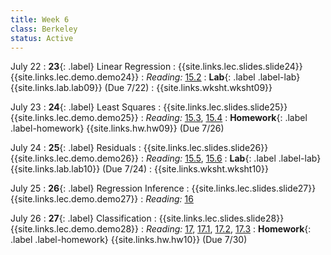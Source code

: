 ```yaml
---
title: Week 6
class: Berkeley
status: Active
---
```


July 22
: **23**{: .label} Linear Regression
: {{site.links.lec.slides.slide24}} {{site.links.lec.demo.demo24}}
: _Reading:_ [15.2](https://inferentialthinking.com/chapters/15/2/Regression_Line.html)
: **Lab**{: .label .label-lab} {{site.links.lab.lab09}} (Due 7/22)
: {{site.links.wksht.wksht09}}

July 23
: **24**{: .label} Least Squares
: {{site.links.lec.slides.slide25}} {{site.links.lec.demo.demo25}}
: _Reading:_ [15.3](https://inferentialthinking.com/chapters/15/3/Method_of_Least_Squares.html), [15.4](https://inferentialthinking.com/chapters/15/4/Least_Squares_Regression.html)
: **Homework**{: .label .label-homework} {{site.links.hw.hw09}} (Due 7/26)

July 24
: **25**{: .label} Residuals
: {{site.links.lec.slides.slide26}} {{site.links.lec.demo.demo26}}
: _Reading:_ [15.5](https://inferentialthinking.com/chapters/15/5/Visual_Diagnostics.html), [15.6](https://inferentialthinking.com/chapters/15/6/Numerical_Diagnostics.html)
: **Lab**{: .label .label-lab} {{site.links.lab.lab10}} (Due 7/24)
: {{site.links.wksht.wksht10}}

July 25
: **26**{: .label} Regression Inference
: {{site.links.lec.slides.slide27}} {{site.links.lec.demo.demo27}}
: _Reading:_ [16](https://inferentialthinking.com/chapters/16/Inference_for_Regression.html)

July 26
: **27**{: .label} Classification
: {{site.links.lec.slides.slide28}} {{site.links.lec.demo.demo28}}
: _Reading:_ [17](https://inferentialthinking.com/chapters/17/Classification.html), [17.1](https://inferentialthinking.com/chapters/17/1/Nearest_Neighbors.html), [17.2](https://inferentialthinking.com/chapters/17/2/Training_and_Testing.html), [17.3](https://inferentialthinking.com/chapters/17/3/Rows_of_Tables.html)
: **Homework**{: .label .label-homework} {{site.links.hw.hw10}} (Due 7/30)
